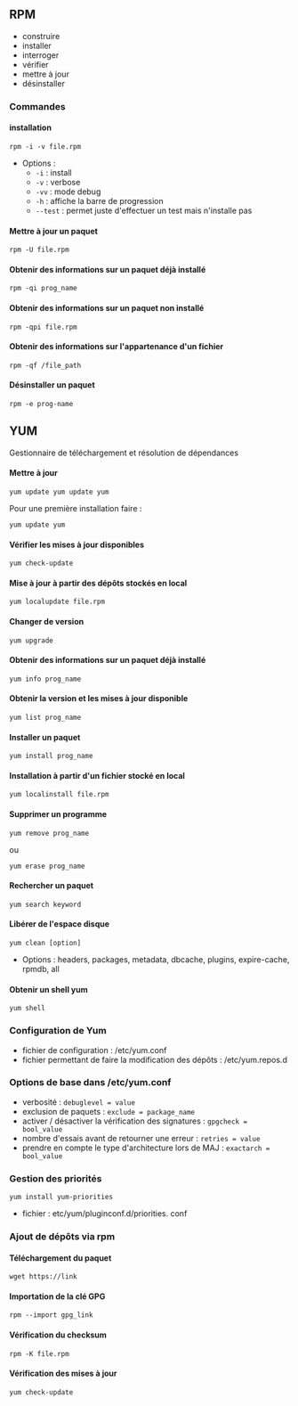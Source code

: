 ## RPM
- construire 
- installer
- interroger
- vérifier
- mettre à jour
- désinstaller

### Commandes
#### installation
```
rpm -i -v file.rpm
```
- Options : 
  -  ```-i``` : install  
  -  ```-v``` : verbose  
  -  ```-vv``` : mode debug  
  -  ```-h``` : affiche la barre de progression 
  -  ```--test``` : permet juste d'effectuer un test mais n'installe pas
#### Mettre à jour un paquet
```
rpm -U file.rpm
```
#### Obtenir des informations sur un paquet déjà installé
```
rpm -qi prog_name 
```
#### Obtenir des informations sur un paquet non installé
```
rpm -qpi file.rpm
```
#### Obtenir des informations sur l'appartenance d'un fichier
```
rpm -qf /file_path 
```
#### Désinstaller un paquet
```
rpm -e prog-name 
```
## YUM
Gestionnaire de téléchargement et résolution de dépendances
#### Mettre à jour
```
yum update yum update yum 
```
Pour une première installation faire :
```
yum update yum 
```
#### Vérifier les mises à jour disponibles
```
yum check-update
```
#### Mise à jour à partir des dépôts stockés en local
```
yum localupdate file.rpm 
```
#### Changer de version
```
yum upgrade
```
#### Obtenir des informations sur un paquet déjà installé
```
yum info prog_name
```
#### Obtenir la version et les mises à jour disponible 
```
yum list prog_name
```
#### Installer un paquet
```
yum install prog_name
```
#### Installation à partir d'un fichier stocké en local 
```
yum localinstall file.rpm
```
#### Supprimer un programme 
```
yum remove prog_name
```
ou 
```
yum erase prog_name
```
#### Rechercher un paquet 
```
yum search keyword
```
#### Libérer de l'espace disque
 ```
 yum clean [option] 
```
- Options : headers, packages, metadata, dbcache, plugins, expire-cache, rpmdb, all
#### Obtenir un shell yum 
```
yum shell  
```
### Configuration de Yum
- fichier de configuration : /etc/yum.conf
- fichier permettant de faire la modification des dépôts : /etc/yum.repos.d

### Options de base dans /etc/yum.conf
- verbosité : ```debuglevel = value```
- exclusion de paquets : ```exclude = package_name ```
- activer / désactiver la vérification des signatures : ```gpgcheck = bool_value```
- nombre d'essais avant de retourner une erreur : ```retries = value```
- prendre en compte le type d'architecture lors de MAJ : ```exactarch = bool_value```

### Gestion des priorités
```
yum install yum-priorities
```
- fichier : etc/yum/pluginconf.d/priorities. conf

### Ajout de dépôts via rpm 
#### Téléchargement du paquet
```
wget https://link
```
#### Importation de la clé GPG
```
rpm --import gpg_link 
```
#### Vérification du checksum
```
rpm -K file.rpm
```
#### Vérification des mises à jour
```
yum check-update
```
